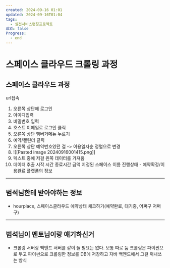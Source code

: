 ```yaml
---
created: 2024-09-16 01:01
updated: 2024-09-16T01:04
tags:
  - 실전서비스런칭프로젝트
회의: false
Progress:
  - end
---
```


# 스페이스 클라우드 크롤링 과정
## 스페이스 클라우드 과정
url접속
1. 오른쪽 상단에 로그인 
2. 아이디입력
3. 비밀번호 입력
4. 호스트 이메일로 로그인 클릭
5. 오른쪽 상단 햄버거메뉴 누르기
6. 예약/캘린더 클릭
7. 오른쪽 상단 예약번호였던 걸 -> 이용일자순 정렬으로 변경
8. ![[Pasted image 20240916001415.png]]
9. 텍스트 중에 저걸 왼쪽 데이터를 가져옴
10. 데이터 추출
	시작 시간
	종료시간
	금액
	지정된 스페이스 이름
	진행상태 - 예약확정/이용완료
	플랫폼의 정보
	
---
## 범석님한테 받아야하는 정보
- hourplace, 스페이스클라우드
  에약상태 체크하기(예약완료, 대기중, 어쩌구 저쩌구)


---
## 범석님이 멘토님이랑 얘기하신거
- 크롤링 서버랑 백엔드 서버를 같이 둘 필요는 없다. 보통 따로 둠
  크롤링은 파이썬으로 두고 파이썬으로 크롤링한 정보를 DB에 저장하고 자바 백엔드에서 그걸 꺼내쓰는 방식
